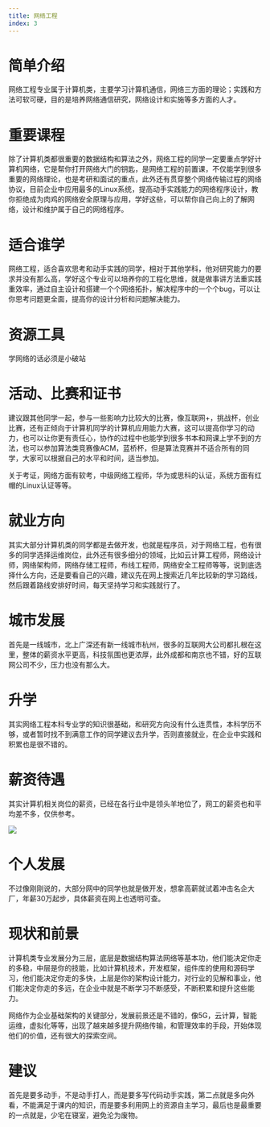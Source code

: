 ```yaml
---
title: 网络工程
index: 3
---
```


# 简单介绍

网络工程专业属于计算机类，主要学习计算机通信，网络三方面的理论；实践和方法可软可硬，目的是培养网络通信研究，网络设计和实施等多方面的人才。

# 重要课程

除了计算机类都很重要的数据结构和算法之外，网络工程的同学一定要重点学好计算机网络，它是帮你打开网络大门的钥匙，是网络工程的前置课，不仅能学到很多重要的网络理论，也是考研和面试的重点，此外还有贯穿整个网络传输过程的网络协议，目前企业中应用最多的Linux系统，提高动手实践能力的网络程序设计，教你拒绝成为肉鸡的网络安全原理与应用，学好这些，可以帮你自己向上的了解网络，设计和维护属于自己的网络程序。

# 适合谁学

网络工程，适合喜欢思考和动手实践的同学，相对于其他学科，他对研究能力的要求并没有那么高，学好这个专业可以培养你的工程化思维，就是做事讲方法重实践重效率，通过自主设计和搭建一个个网络拓扑，解决程序中的一个个bug，可以让你思考问题更全面，提高你的设计分析和问题解决能力。

# 资源工具

学网络的话必须是小破站

# 活动、比赛和证书

建议跟其他同学一起，参与一些影响力比较大的比赛，像互联网+，挑战杯，创业比赛，还有正倾向于计算机同学的计算机应用能力大赛，这可以提高你学习的动力，也可以让你更有责任心，协作的过程中也能学到很多书本和网课上学不到的方法，也可以参加算法类竞赛像ACM，蓝桥杯，但是算法竞赛并不适合所有的同学，大家可以根据自己的水平和时间，适当参加。

关于考证，网络方面有软考，中级网络工程师，华为或思科的认证，系统方面有红帽的Linux认证等等。

# 就业方向

其实大部分计算机类的同学都是去做开发，也就是程序员，对于网络工程，也有很多的同学选择运维岗位，此外还有很多细分的领域，比如云计算工程师，网络设计师，网络架构师，网络存储工程师，布线工程师，网络安全工程师等等，说到底选择什么方向，还是要看自己的兴趣，建议先在网上搜索近几年比较新的学习路线，然后跟着路线安排好时间，每天坚持学习和实践就行了。

# 城市发展

首先是一线城市，北上广深还有新一线城市杭州，很多的互联网大公司都扎根在这里，整体的薪资水平更高，科技氛围也更浓厚，此外成都和南京也不错，好的互联网公司不少，压力也没有那么大。

# 升学

其实网络工程本科专业学的知识很基础，和研究方向没有什么连贯性，本科学历不够，或者暂时找不到满意工作的同学建议去升学，否则直接就业，在企业中实践和积累也是很不错的。

# 薪资待遇

其实计算机相关岗位的薪资，已经在各行业中是领头羊地位了，网工的薪资也和平均差不多，仅供参考。

![](https://images-tomcode-1258913748.cos.ap-guangzhou.myqcloud.com/202306190113276.png)

# 个人发展

不过像刚刚说的，大部分网中的同学也就是做开发，想拿高薪就试着冲击名企大厂，年薪30万起步，具体薪资在网上也透明可查。

# 现状和前景

计算机类专业发展分为三层，底层是数据结构算法网络等基本功，他们能决定你走的多稳，中层是你的技能，比如计算机技术，开发框架，组件库的使用和源码学习，他们能决定你走的多快，上层是你的架构设计能力，对行业的见解和事业，他们能决定你走的多远，在企业中就是不断学习不断感受，不断积累和提升这些能力。

网络作为企业基础架构的关键部分，发展前景还是不错的，像5G，云计算，智能运维，虚拟化等等，出现了越来越多提升网络传输，和管理效率的手段，开始体现他们的价值，还有很大的探索空间。

# 建议

首先是要多动手，不是动手打人，而是要多写代码动手实践，第二点就是多向外看，不能满足于课内的知识，而是要多利用网上的资源自主学习，最后也是最重要的一点就是，少宅在寝室，避免沦为废物。